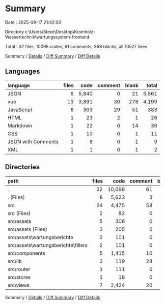 # Summary

Date : 2025-09-17 21:42:03

Directory c:\\Users\\Steve\\Desktop\\Kromholz-Wassertechnik\\wartungssystem-frontend

Total : 32 files,  10098 codes, 61 comments, 368 blanks, all 10527 lines

Summary / [Details](details.md) / [Diff Summary](diff.md) / [Diff Details](diff-details.md)

## Languages
| language | files | code | comment | blank | total |
| :--- | ---: | ---: | ---: | ---: | ---: |
| JSON | 6 | 5,840 | 0 | 21 | 5,861 |
| vue | 13 | 3,891 | 30 | 278 | 4,199 |
| JavaScript | 8 | 303 | 29 | 51 | 383 |
| HTML | 1 | 23 | 2 | 1 | 26 |
| Markdown | 1 | 22 | 0 | 14 | 36 |
| CSS | 1 | 10 | 0 | 1 | 11 |
| JSON with Comments | 1 | 8 | 0 | 1 | 9 |
| XML | 1 | 1 | 0 | 1 | 2 |

## Directories
| path | files | code | comment | blank | total |
| :--- | ---: | ---: | ---: | ---: | ---: |
| . | 32 | 10,098 | 61 | 368 | 10,527 |
| . (Files) | 8 | 5,623 | 3 | 24 | 5,650 |
| src | 24 | 4,475 | 58 | 344 | 4,877 |
| src (Files) | 2 | 82 | 0 | 13 | 95 |
| src\\assets | 5 | 306 | 0 | 20 | 326 |
| src\\assets (Files) | 3 | 205 | 0 | 2 | 207 |
| src\\assets\\wartungsberichte | 2 | 101 | 0 | 18 | 119 |
| src\\assets\\wartungsberichte\\fillers | 2 | 101 | 0 | 18 | 119 |
| src\\components | 5 | 1,415 | 10 | 108 | 1,533 |
| src\\lib | 3 | 119 | 28 | 29 | 176 |
| src\\router | 1 | 111 | 0 | 8 | 119 |
| src\\stores | 1 | 18 | 0 | 2 | 20 |
| src\\views | 7 | 2,424 | 20 | 164 | 2,608 |

Summary / [Details](details.md) / [Diff Summary](diff.md) / [Diff Details](diff-details.md)